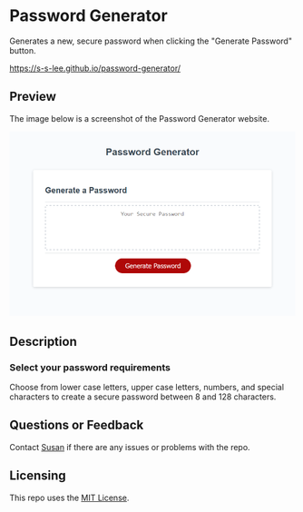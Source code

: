 # Password Generator

Generates a new, secure password when clicking the "Generate Password" button. 

https://s-s-lee.github.io/password-generator/

## Preview

The image below is a screenshot of the Password Generator website.

<img alt="screenshot of Password Generator" src="./images/pw-generator-screenshot.png"/>

## Description

### Select your password requirements

Choose from lower case letters, upper case letters, numbers, and special characters to create a secure password between 8 and 128 characters. 

## Questions or Feedback

Contact [Susan](https://github.com/s-s-lee) if there are any issues or problems with the repo.

## Licensing

This repo uses the [MIT License](https://github.com/s-s-lee/pw-generator/blob/main/LICENSE).